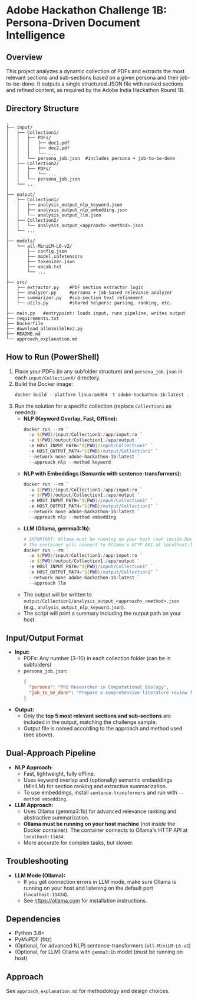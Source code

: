 # Adobe Hackathon Challenge 1B: Persona-Driven Document Intelligence

## Overview
This project analyzes a dynamic collection of PDFs and extracts the most relevant sections and sub-sections based on a given persona and their job-to-be-done. It outputs a single structured JSON file with ranked sections and refined content, as required by the Adobe India Hackathon Round 1B.

## Directory Structure
```
.
├── input/
│   ├── Collection1/
│   │   ├── PDFs/
│   │   │   ├── doc1.pdf
│   │   │   ├── doc2.pdf
│   │   │   └── ...
│   │   └── persona_job.json  #includes persona + job-to-be-done
│   ├── Collection2/
│   │   ├── PDFs/
│   │   │   └── ...
│   │   └── persona_job.json
│   └── ...
│
├── output/
│   ├── Collection1/
│   │   ├── analysis_output_nlp_keyword.json
│   │   ├── analysis_output_nlp_embedding.json
│   │   └── analysis_output_llm.json
│   ├── Collection2/
│   │   └── analysis_output_<approach>_<method>.json
│   └── ...
│
├── models/
│   └── all-MiniLM-L6-v2/
│       ├── config.json
│       ├── model.safetensors
│       ├── tokenizer.json
│       ├── vocab.txt
│       └── ...
│
├── src/
│   ├── extractor.py    #PDF section extractor logic
│   ├── analyzer.py     #persona + job-based relevance analyzer
│   ├── summarizer.py   #sub-section text refinement
│   └── utils.py        #shared helpers: parsing, ranking, etc.
│
├── main.py   #entrypoint: loads input, runs pipeline, writes output
├── requirements.txt
├── Dockerfile
├── download_allminilml6v2.py
├── README.md
└── approach_explanation.md
```

## How to Run (PowerShell)
1. Place your PDFs (in any subfolder structure) and `persona_job.json` in each `input/CollectionX/` directory.
2. Build the Docker image:
   ```powershell
   docker build --platform linux/amd64 -t adobe-hackathon-1b:latest .
   ```
3. Run the solution for a specific collection (replace `Collection1` as needed):
   - **NLP (Keyword Overlap, Fast, Offline):**
     ```powershell
     docker run --rm `
       -v ${PWD}/input/Collection1:/app/input:ro `
       -v ${PWD}/output/Collection1:/app/output `
       -e HOST_INPUT_PATH="${PWD}/input/Collection1" `
       -e HOST_OUTPUT_PATH="${PWD}/output/Collection1" `
       --network none adobe-hackathon-1b:latest `
       --approach nlp --method keyword
     ```
   - **NLP with Embeddings (Semantic with sentence-transformers):**
     ```powershell
     docker run --rm `
       -v ${PWD}/input/Collection1:/app/input:ro `
       -v ${PWD}/output/Collection1:/app/output `
       -e HOST_INPUT_PATH="${PWD}/input/Collection1" `
       -e HOST_OUTPUT_PATH="${PWD}/output/Collection1" `
       --network none adobe-hackathon-1b:latest `
       --approach nlp --method embedding
     ```
   - **LLM (Ollama, gemma3:1b):**
     ```powershell
     # IMPORTANT: Ollama must be running on your host (not inside Docker)
     # The container will connect to Ollama's HTTP API at localhost:11434
     docker run --rm `
       -v ${PWD}/input/Collection1:/app/input:ro `
       -v ${PWD}/output/Collection1:/app/output `
       -e HOST_INPUT_PATH="${PWD}/input/Collection1" `
       -e HOST_OUTPUT_PATH="${PWD}/output/Collection1" `
       --network none adobe-hackathon-1b:latest `
       --approach llm
     ```
   - The output will be written to `output/Collection1/analysis_output_<approach>_<method>.json` (e.g., `analysis_output_nlp_keyword.json`).
   - The script will print a summary including the output path on your host.

## Input/Output Format
- **Input:**
  - PDFs: Any number (3–10) in each collection folder (can be in subfolders)
  - `persona_job.json`:
    ```json
    {
      "persona": "PhD Researcher in Computational Biology",
      "job_to_be_done": "Prepare a comprehensive literature review focusing on methodologies, datasets, and performance benchmarks"
    }
    ```
- **Output:**
  - Only the **top 5 most relevant sections and sub-sections** are included in the output, matching the challenge sample.
  - Output file is named according to the approach and method used (see above).

## Dual-Approach Pipeline
- **NLP Approach:**
  - Fast, lightweight, fully offline.
  - Uses keyword overlap and (optionally) semantic embeddings (MiniLM) for section ranking and extractive summarization.
  - To use embeddings, install `sentence-transformers` and run with `--method embedding`.
- **LLM Approach:**
  - Uses Ollama (gemma3:1b) for advanced relevance ranking and abstractive summarization.
  - **Ollama must be running on your host machine** (not inside the Docker container). The container connects to Ollama's HTTP API at `localhost:11434`.
  - More accurate for complex tasks, but slower.

## Troubleshooting
- **LLM Mode (Ollama):**
  - If you get connection errors in LLM mode, make sure Ollama is running on your host and listening on the default port (`localhost:11434`).
  - See https://ollama.com for installation instructions.

## Dependencies
- Python 3.8+
- PyMuPDF (fitz)
- (Optional, for advanced NLP) sentence-transformers (`all-MiniLM-L6-v2`)
- (Optional, for LLM) Ollama with `gemma3:1b` model (must be running on host)

## Approach
See `approach_explanation.md` for methodology and design choices. 
